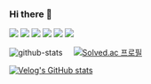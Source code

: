 ### Hi there 👋

<!--
**ms1011/ms1011** is a ✨ _special_ ✨ repository because its `README.md` (this file) appears on your GitHub profile.

Here are some ideas to get you started:

- 🔭 I’m currently working on ...
- 🌱 I’m currently learning ...
- 👯 I’m looking to collaborate on ...
- 🤔 I’m looking for help with ...
- 💬 Ask me about ...
- 📫 How to reach me: ...
- 😄 Pronouns: ...
- ⚡ Fun fact: ...
-->

<img src="https://img.shields.io/badge/java-FF3670?style=for-the-badge&logo=java&logoColor=white"> <img src="https://img.shields.io/badge/spring-00e600?style=for-the-badge&logo=spring&logoColor=white"> <img src="https://img.shields.io/badge/mariaDB-003545?style=for-the-badge&logo=mariaDB&logoColor=white"> <img src="https://img.shields.io/badge/git-F05032?style=for-the-badge&logo=git&logoColor=white"> <img src="https://img.shields.io/badge/github-181717?style=for-the-badge&logo=github&logoColor=white"> <img src="https://img.shields.io/badge/ubuntu-E95420?style=for-the-badge&logo=ubuntu&logoColor=white"> 

![github-stats](https://github-readme-stats.vercel.app/api?username=ms1011&hide_title=true) &nbsp;&nbsp;&nbsp;&nbsp;[![Solved.ac
프로필](http://mazassumnida.wtf/api/generate_badge?boj=ms1011)](https://solved.ac/ms1011)

[![Velog's GitHub stats](https://velog-readme-stats.vercel.app/api?name=devtable)](https://velog.io/@devtable)
